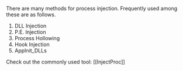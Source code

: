 There are many methods for process injection. Frequently used among these are as follows.

1.  DLL Injection
2.  P.E. Injection
3.  Process Hollowing
4.  Hook Injection
5.  AppInit_DLLs

Check out the commonly used tool:
[[InjectProc]]
